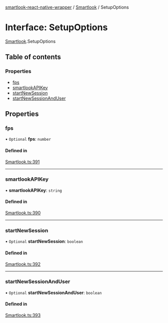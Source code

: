 [smartlook-react-native-wrapper](../README.md) / [Smartlook](../modules/Smartlook.md) / SetupOptions

# Interface: SetupOptions

[Smartlook](../modules/Smartlook.md).SetupOptions

## Table of contents

### Properties

- [fps](Smartlook.SetupOptions.md#fps)
- [smartlookAPIKey](Smartlook.SetupOptions.md#smartlookapikey)
- [startNewSession](Smartlook.SetupOptions.md#startnewsession)
- [startNewSessionAndUser](Smartlook.SetupOptions.md#startnewsessionanduser)

## Properties

### fps

• `Optional` **fps**: `number`

#### Defined in

[Smartlook.ts:391](https://github.com/smartlook/smartlook-react-native-bridge/blob/096ea4e/src/Smartlook.ts#L391)

___

### smartlookAPIKey

• **smartlookAPIKey**: `string`

#### Defined in

[Smartlook.ts:390](https://github.com/smartlook/smartlook-react-native-bridge/blob/096ea4e/src/Smartlook.ts#L390)

___

### startNewSession

• `Optional` **startNewSession**: `boolean`

#### Defined in

[Smartlook.ts:392](https://github.com/smartlook/smartlook-react-native-bridge/blob/096ea4e/src/Smartlook.ts#L392)

___

### startNewSessionAndUser

• `Optional` **startNewSessionAndUser**: `boolean`

#### Defined in

[Smartlook.ts:393](https://github.com/smartlook/smartlook-react-native-bridge/blob/096ea4e/src/Smartlook.ts#L393)
